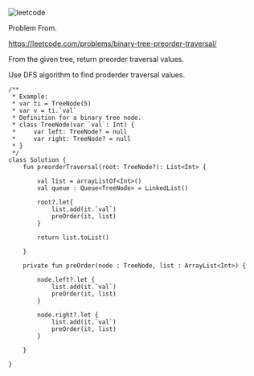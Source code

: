 ![leetcode](https://user-images.githubusercontent.com/77060863/211227039-47b2feed-ff85-4f53-a99f-305b7aa64ae3.PNG)

Problem From.

https://leetcode.com/problems/binary-tree-preorder-traversal/

From the given tree, return preorder traversal values.

Use DFS algorithm to find proderder traversal values.

```
/**
 * Example:
 * var ti = TreeNode(5)
 * var v = ti.`val`
 * Definition for a binary tree node.
 * class TreeNode(var `val`: Int) {
 *     var left: TreeNode? = null
 *     var right: TreeNode? = null
 * }
 */
class Solution {
    fun preorderTraversal(root: TreeNode?): List<Int> {
        
        val list = arrayListOf<Int>()
        val queue : Queue<TreeNode> = LinkedList()
        
        root?.let{
            list.add(it.`val`)
            preOrder(it, list)
        }
        
        return list.toList()
        
    }
    
    private fun preOrder(node : TreeNode, list : ArrayList<Int>) {
        
        node.left?.let {
            list.add(it.`val`)
            preOrder(it, list)
        }
        
        node.right?.let {
            list.add(it.`val`)
            preOrder(it, list)
        }
        
    }

}
```

